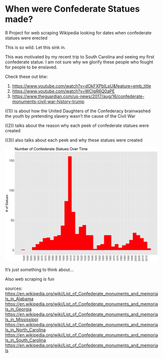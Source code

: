 
<!-- README.md is generated from README.Rmd. Please edit that file -->

# When were Confederate Statues made?

<!-- badges: start -->
<!-- badges: end -->

R Project for web scraping Wikipedia looking for dates when confederate
statues were erected

This is so wild. Let this sink in.

This was motivated by my recent trip to South Carolina and seeing my
first confederate statue. I am not sure why we glorify these people who
fought for people to be enslaved.

Check these out btw:

1.  <https://www.youtube.com/watch?v=dOkFXPblLpU&feature=emb_title>
2.  <https://www.youtube.com/watch?v=WClgR6Q0aPE>
3.  <https://www.theguardian.com/us-news/2017/aug/16/confederate-monuments-civil-war-history-trump>

((1)) is about how the United Daughters of the Confederacy brainwashed
the youth by pretending slavery wasn’t the cause of the Civil War

((2)) talks about the reason why each peek of confederate statues were
created

((3)) also talks about each peek and why these statues were created

![](README_files/figure-gfm/graph1-1.png)<!-- -->

It’s just something to think about…

Also web scraping is fun

sources:
<https://en.wikipedia.org/wiki/List_of_Confederate_monuments_and_memorials_in_Alabama>
<https://en.wikipedia.org/wiki/List_of_Confederate_monuments_and_memorials_in_Georgia>
<https://en.wikipedia.org/wiki/List_of_Confederate_monuments_and_memorials_in_Mississippi>
<https://en.wikipedia.org/wiki/List_of_Confederate_monuments_and_memorials_in_North_Carolina>
<https://en.wikipedia.org/wiki/List_of_Confederate_monuments_and_memorials_in_South_Carolina>
<https://en.wikipedia.org/wiki/List_of_Confederate_monuments_and_memorials>
